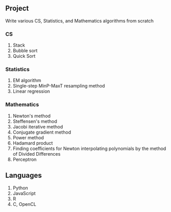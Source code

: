 ## Project

Write various CS, Statistics, and Mathematics algorithms from scratch

### CS

1. Stack
1. Bubble sort
1. Quick Sort

### Statistics

1. EM algorithm
2. Single-step MinP-MaxT resampling method
3. Linear regression

### Mathematics

1. Newton's method
2. Steffensen's method
3. Jacobi iterative method
4. Conjugate gradient method
5. Power method
6. Hadamard product
7. Finding coefficients for Newton interpolating polynomials by the method of Divided Differences
8. Perceptron

## Languages

1. Python
2. JavaScript
3. R
4. C, OpenCL
